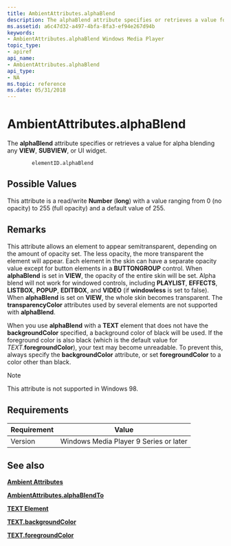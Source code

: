 ```yaml
---
title: AmbientAttributes.alphaBlend
description: The alphaBlend attribute specifies or retrieves a value for alpha blending any VIEW, SUBVIEW, or UI widget.
ms.assetid: a6c47d32-a497-4bfa-8fa3-ef94e267d94b
keywords:
- AmbientAttributes.alphaBlend Windows Media Player
topic_type:
- apiref
api_name:
- AmbientAttributes.alphaBlend
api_type:
- NA
ms.topic: reference
ms.date: 05/31/2018
---
```


# AmbientAttributes.alphaBlend

The **alphaBlend** attribute specifies or retrieves a value for alpha blending any **VIEW**, **SUBVIEW**, or UI widget.

``` syntax
        elementID.alphaBlend
```

## Possible Values

This attribute is a read/write **Number** (**long**) with a value ranging from 0 (no opacity) to 255 (full opacity) and a default value of 255.

## Remarks

This attribute allows an element to appear semitransparent, depending on the amount of opacity set. The less opacity, the more transparent the element will appear. Each element in the skin can have a separate opacity value except for button elements in a **BUTTONGROUP** control. When **alphaBlend** is set in **VIEW**, the opacity of the entire skin will be set. Alpha blend will not work for windowed controls, including **PLAYLIST**, **EFFECTS**, **LISTBOX**, **POPUP**, **EDITBOX**, and **VIDEO** (if **windowless** is set to false). When **alphaBlend** is set on **VIEW**, the whole skin becomes transparent. The **transparencyColor** attributes used by several elements are not supported with **alphaBlend**.

When you use **alphaBlend** with a **TEXT** element that does not have the **backgroundColor** specified, a background color of black will be used. If the foreground color is also black (which is the default value for *TEXT*.**foregroundColor**), your text may become unreadable. To prevent this, always specify the **backgroundColor** attribute, or set **foregroundColor** to a color other than black.

> [!Note]  
> This attribute is not supported in Windows 98.

 

## Requirements



| Requirement | Value |
|--------------------|---------------------------------------------------|
| Version<br/> | Windows Media Player 9 Series or later<br/> |



## See also

<dl> <dt>

[**Ambient Attributes**](ambient-attributes.md)
</dt> <dt>

[**AmbientAttributes.alphaBlendTo**](ambientattributes-alphablendto.md)
</dt> <dt>

[**TEXT Element**](text-element.md)
</dt> <dt>

[**TEXT.backgroundColor**](text-backgroundcolor.md)
</dt> <dt>

[**TEXT.foregroundColor**](text-foregroundcolor.md)
</dt> </dl>

 

 






